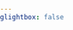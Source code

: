 ```yaml
---
glightbox: false
---
```


<!DOCTYPE html>
<html>

<head>
	<title>leaflet-elevation.js</title>
	<meta http-equiv="Content-Type" content="text/html; charset=UTF-8">
	<meta name="viewport" content="initial-scale=1.0, user-scalable=no" />
	<link rel="dns-prefetch" href="https://tile.openstreetmap.org">
	<link rel="dns-prefetch preconnect" href="https://unpkg.com" />
	<link rel="preload" href="https://unpkg.com/leaflet@1.7.1/dist/leaflet.js" as="script">
	<link rel="preload" href="https://unpkg.com/leaflet-ui@0.6.0/dist/leaflet-ui.js" as="script">
	
<style>
html,
body,
.leaflet-map {
    height: 400px;
    width: 100%;
    padding: 0px;
    margin: 0px;
}

body {
    display: flex;
    flex-direction: column;
};
</style>

<!-- leaflet-ui -->
<script src="https://unpkg.com/leaflet@1.7.1/dist/leaflet.js"></script>
<script src="https://unpkg.com/leaflet-ui@0.6.0/dist/leaflet-ui.js"></script>

<!-- leaflet-elevation -->
<link rel="stylesheet" href="https://unpkg.com/@raruto/leaflet-elevation@2.5.1/dist/leaflet-elevation.min.css" />
<script src="https://unpkg.com/@raruto/leaflet-elevation@2.5.1/dist/leaflet-elevation.min.js"></script>

</head>

<body>

<div id="map" class="leaflet-map"></div>

<script>

document.addEventListener("DOMContentLoaded", function() {

		let opts = {

			map: {
				center: [41.4583, 12.7059],
				zoom: 5,
        mapTypeId: 'topo',
        locateControl: false,
        searchControl: false,
        minimapControl: false,
				fullscreenControl: false,
        editInOSMControl: false,
        pegmanControl: false,
        layersControl: false,
				resizerControl: false,
				preferCanvas: true,
				rotate: false,
				// bearing: 45,
				rotateControl: {
					closeOnZeroBearing: true
				},
			},

			elevationControl: {
				url: "https://siroccomeister.github.io/f3/assets/gpx/GDMBR3.gpx",
				options: {
					theme: "lightblue-theme",
          height: 150,
          dragging: false,
					collapsed: true,
					autohide: false,
					autofitBounds: true,
					position: "bottomleft",
					detached: true,
					summary: "inline",
					imperial: false,
					// altitude: "disabled",
					slope: false,
					speed: false,
					acceleration: false,
					time: "summary",
					legend: true,
					followMarker: true,
					almostOver: true,
					distanceMarkers: true,
          downloadLink: false,
					hotline: false,
				},
			},
			
      layersControl: {
				options: {
					collapsed: false,
				},
			},
		};

let map = L.map('map', opts.map);

let controlElevation = L.control.elevation(opts.elevationControl.options).addTo(map);
let controlLayer = L.control.layers(null, null, opts.layersControl.options);

controlElevation.load(opts.elevationControl.url);
controlElevation.on('eledata_loaded', ({layer, name}) => controlLayer.addTo(map) && layer.eachLayer((trkseg) => trkseg.feature.geometry.type != "Point" && controlLayer.addOverlay(trkseg, trkseg.feature && trkseg.feature.properties && trkseg.feature.properties.name || name)));

  })
</script>
</body>
</html>
